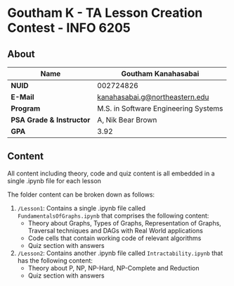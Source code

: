 # Goutham K - TA Lesson Creation Contest - INFO 6205


## About

| **Name**                   | Goutham Kanahasabai                  |
|----------------------------|--------------------------------------|
| **NUID**                   | 002724826                            |
| **E-Mail**                 | kanahasabai.g@northeastern.edu       |
| **Program**                | M.S. in Software Engineering Systems |
| **PSA Grade & Instructor** | A, Nik Bear Brown                    |
| **GPA**                    | 3.92                                 |


## Content

All content including theory, code and quiz content is all embedded in a single .ipynb file for each lesson

The folder content can be broken down as follows:

1. `/Lesson1`: Contains a single .ipynb file called `FundamentalsOfGraphs.ipynb` that comprises the following content:
    - Theory about Graphs, Types of Graphs, Representation of Graphs, Traversal techniques and DAGs with Real World applications
    - Code cells that contain working code of relevant algorithms
    - Quiz section with answers
2. `/Lesson2`: Contains another .ipynb file called `Intractability.ipynb` that has the following content:
   - Theory about P, NP, NP-Hard, NP-Complete and Reduction
   - Quiz section with answers


